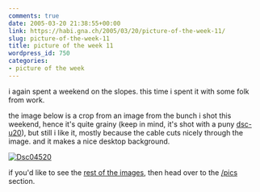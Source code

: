 ```yaml
---
comments: true
date: 2005-03-20 21:38:55+00:00
link: https://habi.gna.ch/2005/03/20/picture-of-the-week-11/
slug: picture-of-the-week-11
title: picture of the week 11
wordpress_id: 750
categories:
- picture of the week
---
```



i again spent a weekend on the slopes. this time i spent it with some folk from work.
  
the image below is a crop from an image from the bunch i shot this weekend, hence it's quite grainy (keep in mind, it's shot with a puny [dsc-u20](https://google.com/search?q=dsc-u20)), but still i like it, mostly because the cable cuts nicely through the image. and it makes a nice desktop background.



[![Dsc04520](https://habi.gna.ch/blog/images/DSC04520-tm.jpg)](https://habi.gna.ch/blog/images/DSC04520.jpg)



if you'd like to see the [rest of the images](https://habi.gna.ch/pics/Skiweeky05), then head over to the [/pics](https://habi.gna.ch/pics/) section.

